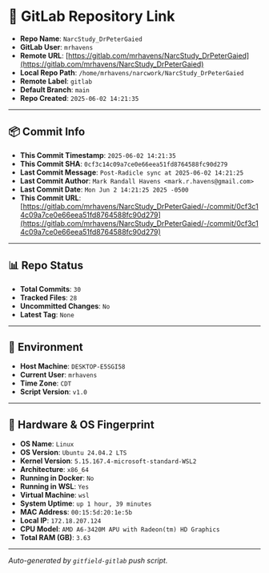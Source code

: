 # 🔗 GitLab Repository Link

- **Repo Name**: `NarcStudy_DrPeterGaied`
- **GitLab User**: `mrhavens`
- **Remote URL**: [https://gitlab.com/mrhavens/NarcStudy_DrPeterGaied](https://gitlab.com/mrhavens/NarcStudy_DrPeterGaied)
- **Local Repo Path**: `/home/mrhavens/narcwork/NarcStudy_DrPeterGaied`
- **Remote Label**: `gitlab`
- **Default Branch**: `main`
- **Repo Created**: `2025-06-02 14:21:35`

---

## 📦 Commit Info

- **This Commit Timestamp**: `2025-06-02 14:21:35`
- **This Commit SHA**: `0cf3c14c09a7ce0e66eea51fd8764588fc90d279`
- **Last Commit Message**: `Post-Radicle sync at 2025-06-02 14:21:25`
- **Last Commit Author**: `Mark Randall Havens <mark.r.havens@gmail.com>`
- **Last Commit Date**: `Mon Jun 2 14:21:25 2025 -0500`
- **This Commit URL**: [https://gitlab.com/mrhavens/NarcStudy_DrPeterGaied/-/commit/0cf3c14c09a7ce0e66eea51fd8764588fc90d279](https://gitlab.com/mrhavens/NarcStudy_DrPeterGaied/-/commit/0cf3c14c09a7ce0e66eea51fd8764588fc90d279)

---

## 📊 Repo Status

- **Total Commits**: `30`
- **Tracked Files**: `28`
- **Uncommitted Changes**: `No`
- **Latest Tag**: `None`

---

## 🧽 Environment

- **Host Machine**: `DESKTOP-E5SGI58`
- **Current User**: `mrhavens`
- **Time Zone**: `CDT`
- **Script Version**: `v1.0`

---

## 🧬 Hardware & OS Fingerprint

- **OS Name**: `Linux`
- **OS Version**: `Ubuntu 24.04.2 LTS`
- **Kernel Version**: `5.15.167.4-microsoft-standard-WSL2`
- **Architecture**: `x86_64`
- **Running in Docker**: `No`
- **Running in WSL**: `Yes`
- **Virtual Machine**: `wsl`
- **System Uptime**: `up 1 hour, 39 minutes`
- **MAC Address**: `00:15:5d:20:1e:5b`
- **Local IP**: `172.18.207.124`
- **CPU Model**: `AMD A6-3420M APU with Radeon(tm) HD Graphics`
- **Total RAM (GB)**: `3.63`

---

_Auto-generated by `gitfield-gitlab` push script._
